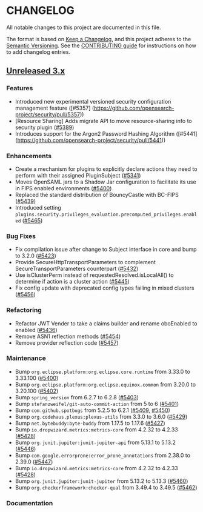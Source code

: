 # CHANGELOG
All notable changes to this project are documented in this file.

The format is based on [Keep a Changelog](https://keepachangelog.com/en/1.0.0/), and this project adheres to the [Semantic Versioning](https://semver.org/spec/v2.0.0.html). See the [CONTRIBUTING guide](./CONTRIBUTING.md#Changelog) for instructions on how to add changelog entries.

## [Unreleased 3.x]

### Features

* Introduced new experimental versioned security configuration management feature ([#5357] (https://github.com/opensearch-project/security/pull/5357))
* [Resource Sharing] Adds migrate API to move resource-sharing info to security plugin ([#5389](https://github.com/opensearch-project/security/pull/5389))
* Introduces support for the Argon2 Password Hashing Algorithm ([#5441] (https://github.com/opensearch-project/security/pull/5441))

### Enhancements

* Create a mechanism for plugins to explicitly declare actions they need to perform with their assigned PluginSubject ([#5341](https://github.com/opensearch-project/security/pull/5341))
* Moves OpenSAML jars to a Shadow Jar configuration to facilitate its use in FIPS enabled environments ([#5400](https://github.com/opensearch-project/security/pull/5404))
* Replaced the standard distribution of BouncyCastle with BC-FIPS ([#5439](https://github.com/opensearch-project/security/pull/5439))
* Introduced setting `plugins.security.privileges_evaluation.precomputed_privileges.enabled` ([#5465](https://github.com/opensearch-project/security/pull/5465))
### Bug Fixes

* Fix compilation issue after change to Subject interface in core and bump to 3.2.0 ([#5423](https://github.com/opensearch-project/security/pull/5423))
* Provide SecureHttpTransportParameters to complement SecureTransportParameters counterpart ([#5432](https://github.com/opensearch-project/security/pull/5432))
* Use isClusterPerm instead of requestedResolved.isLocalAll() to determine if action is a cluster action ([#5445](https://github.com/opensearch-project/security/pull/5445))
* Fix config update with deprecated config types failing in mixed clusters ([#5456](https://github.com/opensearch-project/security/pull/5456))

### Refactoring

* Refactor JWT Vender to take a claims builder and rename oboEnabled to enabled ([#5436](https://github.com/opensearch-project/security/pull/5436))
* Remove ASN1 reflection methods ([#5454](https://github.com/opensearch-project/security/pull/5454))
* Remove provider reflection code ([#5457](https://github.com/opensearch-project/security/pull/5457))

### Maintenance
- Bump `org.eclipse.platform:org.eclipse.core.runtime` from 3.33.0 to 3.33.100 ([#5400](https://github.com/opensearch-project/security/pull/5400))
- Bump `org.eclipse.platform:org.eclipse.equinox.common` from 3.20.0 to 3.20.100 ([#5402](https://github.com/opensearch-project/security/pull/5402))
- Bump `spring_version` from 6.2.7 to 6.2.8 ([#5403](https://github.com/opensearch-project/security/pull/5403))
- Bump `stefanzweifel/git-auto-commit-action` from 5 to 6 ([#5401](https://github.com/opensearch-project/security/pull/5401))
- Bump `com.github.spotbugs` from 5.2.5 to 6.2.1 ([#5409](https://github.com/opensearch-project/security/pull/5409), [#5450](https://github.com/opensearch-project/security/pull/5450))
- Bump `org.codehaus.plexus:plexus-utils` from 3.3.0 to 3.6.0 ([#5429](https://github.com/opensearch-project/security/pull/5429))
- Bump `net.bytebuddy:byte-buddy` from 1.17.5 to 1.17.6 ([#5427](https://github.com/opensearch-project/security/pull/5427))
- Bump `io.dropwizard.metrics:metrics-core` from 4.2.32 to 4.2.33 ([#5428](https://github.com/opensearch-project/security/pull/5428))
- Bump `org.junit.jupiter:junit-jupiter-api` from 5.13.1 to 5.13.2 ([#5446](https://github.com/opensearch-project/security/pull/5446))
- Bump `com.google.errorprone:error_prone_annotations` from 2.38.0 to 2.39.0 ([#5447](https://github.com/opensearch-project/security/pull/5447))
- Bump `io.dropwizard.metrics:metrics-core` from 4.2.32 to 4.2.33 ([#5428](https://github.com/opensearch-project/security/pull/5428))
- Bump `org.junit.jupiter:junit-jupiter` from 5.13.2 to 5.13.3 ([#5460](https://github.com/opensearch-project/security/pull/5460))
- Bump `org.checkerframework:checker-qual` from 3.49.4 to 3.49.5 ([#5462](https://github.com/opensearch-project/security/pull/5462))

### Documentation

[Unreleased 3.x]: https://github.com/opensearch-project/security/compare/3.1...main
